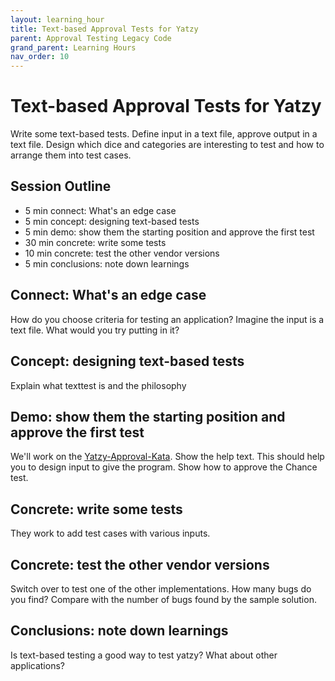 ```yaml
---
layout: learning_hour
title: Text-based Approval Tests for Yatzy
parent: Approval Testing Legacy Code
grand_parent: Learning Hours
nav_order: 10
---
```


# Text-based Approval Tests for Yatzy

Write some text-based tests. Define input in a text file, approve output in a text file. Design which dice and categories are interesting to test and how to arrange them into test cases.

## Session Outline

* 5 min connect: What's an edge case 
* 5 min concept: designing text-based tests
* 5 min demo: show them the starting position and approve the first test
* 30 min concrete: write some tests
* 10 min concrete: test the other vendor versions
* 5 min conclusions: note down learnings


## Connect: What's an edge case 

How do you choose criteria for testing an application? Imagine the input is a text file. What would you try putting in it?

## Concept: designing text-based tests

Explain what texttest is and the philosophy

## Demo: show them the starting position and approve the first test

We'll work on the [Yatzy-Approval-Kata](https://github.com/emilybache/Yatzy-Approval-Kata). Show the help text. This should help you to design input to give the program. Show how to approve the Chance test. 

## Concrete: write some tests

They work to add test cases with various inputs.

## Concrete: test the other vendor versions

Switch over to test one of the other implementations. How many bugs do you find? Compare with the number of bugs found by the sample solution.

## Conclusions: note down learnings

Is text-based testing a good way to test yatzy? What about other applications?
